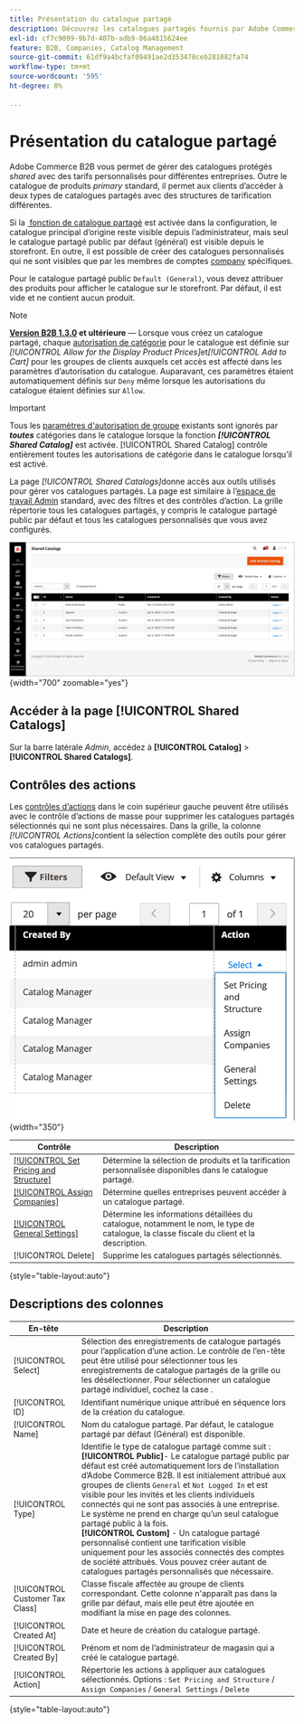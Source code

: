 ```yaml
---
title: Présentation du catalogue partagé
description: Découvrez les catalogues partagés fournis par Adobe Commerce B2B et comment les utiliser pour gérer des catalogues protégés avec une tarification personnalisée pour différents comptes d’entreprise.
exl-id: cf7c9099-9b7d-407b-adb9-06a4815624ee
feature: B2B, Companies, Catalog Management
source-git-commit: 61df9a4bcfaf09491ae2d353478ceb281082fa74
workflow-type: tm+mt
source-wordcount: '595'
ht-degree: 0%

---
```


# Présentation du catalogue partagé

Adobe Commerce B2B vous permet de gérer des catalogues protégés _shared_ avec des tarifs personnalisés pour différentes entreprises. Outre le catalogue de produits _primary_ standard, il permet aux clients d’accéder à deux types de catalogues partagés avec des structures de tarification différentes.

Si la [&#x200B; fonction de catalogue partagé](enable-basic-features.md) est activée dans la configuration, le catalogue principal d’origine reste visible depuis l’administrateur, mais seul le catalogue partagé public par défaut (général) est visible depuis le storefront. En outre, il est possible de créer des catalogues personnalisés qui ne sont visibles que par les membres de comptes [company](account-companies.md) spécifiques.

Pour le catalogue partagé public `Default (General)`, vous devez attribuer des produits pour afficher le catalogue sur le storefront. Par défaut, il est vide et ne contient aucun produit.

>[!NOTE]
>
>**[Version B2B 1.3.0](release-notes.md#b2b-v130) et ultérieure** — Lorsque vous créez un catalogue partagé, chaque [autorisation de catégorie](../catalog/category-permissions.md) pour le catalogue est définie sur _[!UICONTROL Allow for the Display Product Prices]_&#x200B;et&#x200B;_[!UICONTROL Add to Cart]_ pour les groupes de clients auxquels cet accès est affecté dans les paramètres d’autorisation du catalogue. Auparavant, ces paramètres étaient automatiquement définis sur `Deny` même lorsque les autorisations du catalogue étaient définies sur `Allow`.

>[!IMPORTANT]
>
>Tous les [paramètres d&#39;autorisation de groupe](../configuration-reference/catalog/catalog.md#category-permissions) existants sont ignorés par **_toutes_** catégories dans le catalogue lorsque la fonction **_[!UICONTROL Shared Catalog]_** est activée. [!UICONTROL Shared Catalog] contrôle entièrement toutes les autorisations de catégorie dans le catalogue lorsqu’il est activé.

La page _[!UICONTROL Shared Catalogs]_&#x200B;donne accès aux outils utilisés pour gérer vos catalogues partagés. La page est similaire à l’[espace de travail Admin](../getting-started/admin-workspace.md) standard, avec des filtres et des contrôles d’action. La grille répertorie tous les catalogues partagés, y compris le catalogue partagé public par défaut et tous les catalogues personnalisés que vous avez configurés.

![Catalogues partagés](./assets/shared-catalogs-grid.png){width="700" zoomable="yes"}

## Accéder à la page [!UICONTROL Shared Catalogs]

Sur la barre latérale _Admin_, accédez à **[!UICONTROL Catalog]** > **[!UICONTROL Shared Catalogs]**.

## Contrôles des actions

Les [contrôles d’actions](../getting-started/admin-actions-control.md) dans le coin supérieur gauche peuvent être utilisés avec le contrôle d’actions de masse pour supprimer les catalogues partagés sélectionnés qui ne sont plus nécessaires. Dans la grille, la colonne _[!UICONTROL Actions]_&#x200B;contient la sélection complète des outils pour gérer vos catalogues partagés.

![Actions de catalogue partagé](./assets/shared-catalog-grid-action-column-controls.png){width="350"}

| Contrôle | Description |
|------|-----------|
| [[!UICONTROL Set Pricing and Structure]](catalog-shared-pricing-structure.md) | Détermine la sélection de produits et la tarification personnalisée disponibles dans le catalogue partagé. |
| [[!UICONTROL Assign Companies]](catalog-shared-assign-companies.md) | Détermine quelles entreprises peuvent accéder à un catalogue partagé. |
| [[!UICONTROL General Settings]](catalog-shared-manage.md) | Détermine les informations détaillées du catalogue, notamment le nom, le type de catalogue, la classe fiscale du client et la description. |
| [!UICONTROL Delete] | Supprime les catalogues partagés sélectionnés. |

{style="table-layout:auto"}

## Descriptions des colonnes

| En-tête | Description |
|--- |--- |
| [!UICONTROL Select] | Sélection des enregistrements de catalogue partagés pour l’application d’une action. Le contrôle de l’en-tête peut être utilisé pour sélectionner tous les enregistrements de catalogue partagés de la grille ou les désélectionner. Pour sélectionner un catalogue partagé individuel, cochez la case . |
| [!UICONTROL ID] | Identifiant numérique unique attribué en séquence lors de la création du catalogue. |
| [!UICONTROL Name] | Nom du catalogue partagé. Par défaut, le catalogue partagé par défaut (Général) est disponible. |
| [!UICONTROL Type] | Identifie le type de catalogue partagé comme suit : <br/>**[!UICONTROL Public]**- Le catalogue partagé public par défaut est créé automatiquement lors de l’installation d’Adobe Commerce B2B. Il est initialement attribué aux groupes de clients `General` et `Not Logged In` et est visible pour les invités et les clients individuels connectés qui ne sont pas associés à une entreprise. Le système ne prend en charge qu’un seul catalogue partagé public à la fois.<br/>**[!UICONTROL Custom]** - Un catalogue partagé personnalisé contient une tarification visible uniquement pour les associés connectés des comptes de société attribués. Vous pouvez créer autant de catalogues partagés personnalisés que nécessaire. |
| [!UICONTROL Customer Tax Class] | Classe fiscale affectée au groupe de clients correspondant. Cette colonne n&#39;apparaît pas dans la grille par défaut, mais elle peut être ajoutée en modifiant la mise en page des colonnes. |
| [!UICONTROL Created At] | Date et heure de création du catalogue partagé. |
| [!UICONTROL Created By] | Prénom et nom de l’administrateur de magasin qui a créé le catalogue partagé. |
| [!UICONTROL Action] | Répertorie les actions à appliquer aux catalogues sélectionnés. Options : `Set Pricing and Structure` / `Assign Companies` / `General Settings` / `Delete` |

{style="table-layout:auto"}
